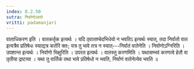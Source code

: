 ```yaml
---
index: 8.2.50
sutra: निर्वाणोऽवाते
vritti: padamanjari
---
```


 वाताधिकरण इति । वातकर्तृक इत्यर्थः । यदि ठ्वातश्चेदभिधेयो न भवतिऽ इत्यर्थः स्यात्, तदा निर्वातो वात इत्यत्रैव प्रतिषेधः स्याद्यत्र कर्तरि क्तः; यत्र तु भावे तत्र न स्यात्---निर्वातं वातेनेति । निर्वाणोऽग्निरिति । उपशान्त इत्यर्थः । निर्वाणो भिक्षुरिति । उपरत इत्यर्थः । वातस्तु करणमिति । यथासम्भवं करणत्वे हेतौ वा तृतीया द्रष्टव्या । यथा तु वार्तिकं तथा भावे प्रतिषेधो न भवति, निर्वाणं वातेनेत्येव भवति ॥